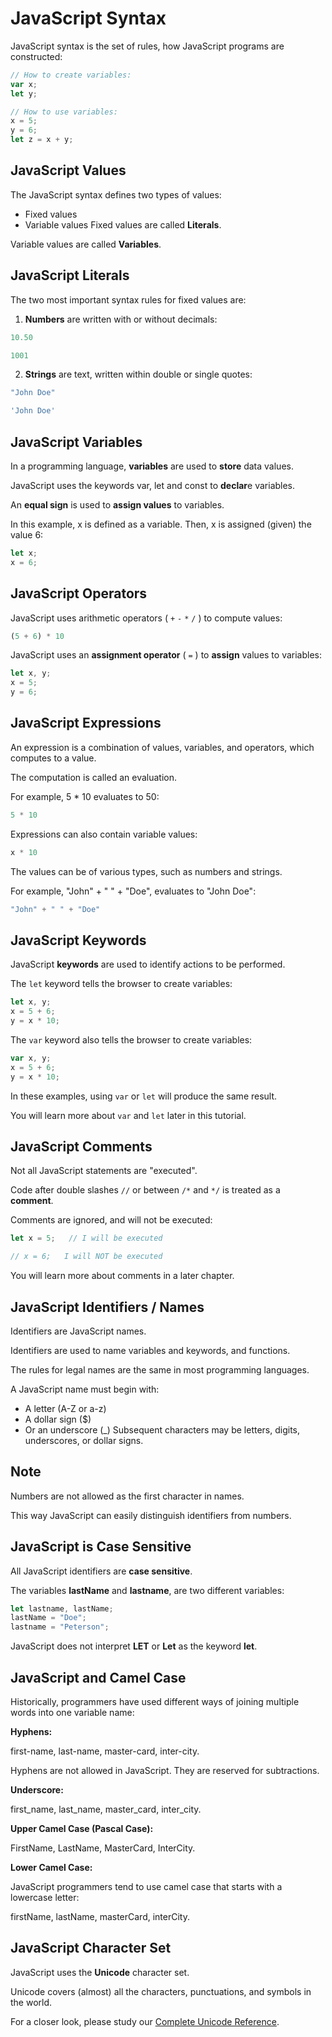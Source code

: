 # JavaScript Syntax

JavaScript syntax is the set of rules, how JavaScript programs are constructed:

```javascript
// How to create variables:
var x;
let y;

// How to use variables:
x = 5;
y = 6;
let z = x + y;
```
## JavaScript Values
The JavaScript syntax defines two types of values:

* Fixed values
* Variable values
Fixed values are called **Literals**.

Variable values are called **Variables**.

## JavaScript Literals
The two most important syntax rules for fixed values are:

1. **Numbers** are written with or without decimals:
```javascript
10.50

1001
```
2. **Strings** are text, written within double or single quotes:
```javascript
"John Doe"

'John Doe'
```

## JavaScript Variables
In a programming language, **variables** are used to **store** data values.

JavaScript uses the keywords var, let and const to **declar**e variables.

An **equal sign** is used to **assign values** to variables.

In this example, x is defined as a variable. Then, x is assigned (given) the value 6:
```javascript
let x;
x = 6;
```

## JavaScript Operators
JavaScript uses arithmetic operators ( `+` 
`-` `*` `/` ) to compute values:
```javascript
(5 + 6) * 10
```
JavaScript uses an **assignment operator** ( `=` ) to **assign** values to variables:
```javascript
let x, y;
x = 5;
y = 6;
```

## JavaScript Expressions
An expression is a combination of values, variables, and operators, which computes to a value.

The computation is called an evaluation.

For example, 5 * 10 evaluates to 50:
```javascript
5 * 10
```

Expressions can also contain variable values:
```javascript
x * 10
```
The values can be of various types, such as numbers and strings.

For example, "John" + " " + "Doe", evaluates to "John Doe":
```javascript
"John" + " " + "Doe"
```

## JavaScript Keywords
JavaScript **keywords** are used to identify actions to be performed.

The `let` keyword tells the browser to create variables:
```javascript
let x, y;
x = 5 + 6;
y = x * 10;
```
The `var` keyword also tells the browser to create variables:
```javascript
var x, y;
x = 5 + 6;
y = x * 10;
```

In these examples, using `var` or `let` will produce the same result.

You will learn more about `var` and `let` later in this tutorial.

## JavaScript Comments
Not all JavaScript statements are "executed".

Code after double slashes `//` or between `/*` and `*/` is treated as a **comment**.

Comments are ignored, and will not be executed:
```javascript
let x = 5;   // I will be executed

// x = 6;   I will NOT be executed
```

You will learn more about comments in a later chapter.


## JavaScript Identifiers / Names
Identifiers are JavaScript names.

Identifiers are used to name variables and keywords, and functions.

The rules for legal names are the same in most programming languages.

A JavaScript name must begin with:

* A letter (A-Z or a-z)
* A dollar sign ($)
* Or an underscore (_)
Subsequent characters may be letters, digits, underscores, or dollar signs.

## Note
Numbers are not allowed as the first character in names.

This way JavaScript can easily distinguish identifiers from numbers.

## JavaScript is Case Sensitive
All JavaScript identifiers are **case sensitive**. 

The variables **lastName** and **lastname**, are two different variables:
```javascript
let lastname, lastName;
lastName = "Doe";
lastname = "Peterson";
```

JavaScript does not interpret **LET** or **Let** as the keyword **let**.

## JavaScript and Camel Case
Historically, programmers have used different ways of joining multiple words into one variable name:

**Hyphens:**

first-name, last-name, master-card, inter-city.

Hyphens are not allowed in JavaScript. They are reserved for subtractions.

**Underscore:**

first_name, last_name, master_card, inter_city.

**Upper Camel Case (Pascal Case):**

FirstName, LastName, MasterCard, InterCity.

**Lower Camel Case:**

JavaScript programmers tend to use camel case that starts with a lowercase letter:

firstName, lastName, masterCard, interCity.

## JavaScript Character Set
JavaScript uses the **Unicode** character set.

Unicode covers (almost) all the characters, punctuations, and symbols in the world.

For a closer look, please study our [Complete Unicode Reference](https://www.w3schools.com/charsets/ref_html_utf8.asp).